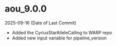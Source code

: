# aou_9.0.0
2025-09-16 (Date of Last Commit)

* Added the CyriusStarAlleleCalling to WARP repo
* Added new input variable for pipeline_version